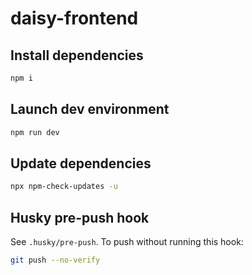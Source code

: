 # daisy-frontend

## Install dependencies
```bash
npm i
```

## Launch dev environment
```bash
npm run dev
```

## Update dependencies

```bash
npx npm-check-updates -u
```

## Husky pre-push hook
See `.husky/pre-push`. To push without running this hook:
```bash
git push --no-verify
```
